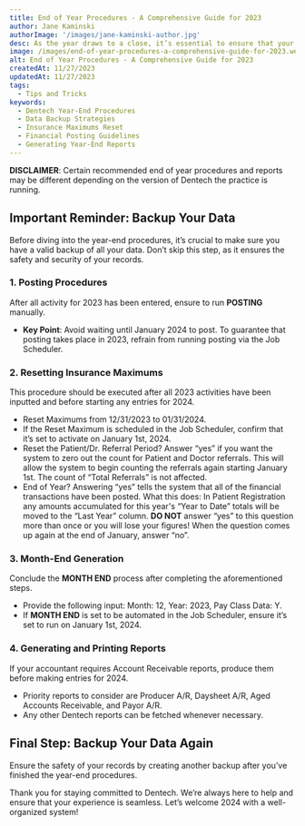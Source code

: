```yaml
---
title: End of Year Procedures - A Comprehensive Guide for 2023
author: Jane Kaminski
authorImage: '/images/jane-kaminski-author.jpg'
desc: As the year draws to a close, it’s essential to ensure that your Dentech system is ready for the transition into the new year. Here’s a detailed guide on the recommended procedures for the end of 2023.
image: /images/end-of-year-procedures-a-comprehensive-guide-for-2023.webp
alt: End of Year Procedures - A Comprehensive Guide for 2023
createdAt: 11/27/2023
updatedAt: 11/27/2023
tags:
  - Tips and Tricks
keywords:
  - Dentech Year-End Procedures
  - Data Backup Strategies
  - Insurance Maximums Reset
  - Financial Posting Guidelines
  - Generating Year-End Reports
---
```


**DISCLAIMER**: Certain recommended end of year procedures and reports may be different depending on the version of Dentech the practice is running.

## Important Reminder: Backup Your Data

Before diving into the year-end procedures, it’s crucial to make sure you have a valid backup of all your data. Don’t skip this step, as it ensures the safety and security of your records.

### 1. Posting Procedures

After all activity for 2023 has been entered, ensure to run **POSTING** manually.

- **Key Point**: Avoid waiting until January 2024 to post. To guarantee that posting takes place in 2023, refrain from running posting via the Job Scheduler.

### 2. Resetting Insurance Maximums

This procedure should be executed after all 2023 activities have been inputted and before starting any entries for 2024.

- Reset Maximums from 12/31/2023 to 01/31/2024.
- If the Reset Maximum is scheduled in the Job Scheduler, confirm that it’s set to activate on January 1st, 2024.
- Reset the Patient/Dr. Referral Period? Answer “yes” if you want the system to zero out the count for Patient and Doctor referrals. This will allow the system to begin counting the referrals again starting January 1st. The count of “Total Referrals” is not affected.
- End of Year? Answering “yes” tells the system that all of the financial transactions have been posted. What this does: In Patient Registration any amounts accumulated for this year's “Year to Date” totals will be moved to the “Last Year” column. **DO NOT** answer “yes” to this question more than once or you will lose your figures! When the question comes up again at the end of January, answer “no”.

### 3. Month-End Generation

Conclude the **MONTH END** process after completing the aforementioned steps.

- Provide the following input: Month: 12, Year: 2023, Pay Class Data: Y.
- If **MONTH END** is set to be automated in the Job Scheduler, ensure it’s set to run on January 1st, 2024.

### 4. Generating and Printing Reports

If your accountant requires Account Receivable reports, produce them before making entries for 2024.

- Priority reports to consider are Producer A/R, Daysheet A/R, Aged Accounts Receivable, and Payor A/R.
- Any other Dentech reports can be fetched whenever necessary.

## Final Step: Backup Your Data Again

Ensure the safety of your records by creating another backup after you’ve finished the year-end procedures.

Thank you for staying committed to Dentech. We’re always here to help and ensure that your experience is seamless. Let’s welcome 2024 with a well-organized system!

